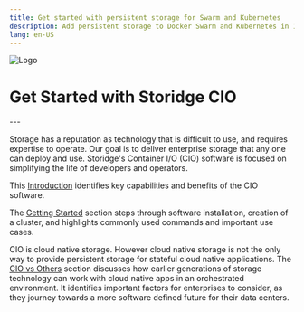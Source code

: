```yaml
---
title: Get started with persistent storage for Swarm and Kubernetes
description: Add persistent storage to Docker Swarm and Kubernetes in 10 minutes
lang: en-US
---
```


![Logo](https://i.imgur.com/FfIj2NA.png)

<h1>Get Started with Storidge CIO</h1>
---

Storage has a reputation as technology that is difficult to use, and requires expertise to operate. Our goal is to deliver enterprise storage that any one can deploy and use. Storidge's Container I/O (CIO) software is focused on simplifying the life of developers and operators.

This [Introduction](https://guide.storidge.com/what_is_cio/introduction.html) identifies key capabilities and benefits of the CIO software.

The [Getting Started](https://guide.storidge.com/getting_started/install.html) section steps through software installation, creation of a cluster, and highlights commonly used commands and important use cases.

CIO is cloud native storage. However cloud native storage is not the only way to provide persistent storage for stateful cloud native applications. The [CIO vs Others](https://guide.storidge.com/cio_vs_others/overview.html) section discusses how earlier generations of storage technology can work with cloud native apps in an orchestrated environment. It identifies important factors for enterprises to consider, as they journey towards a more software defined future for their data centers.
